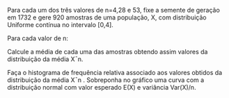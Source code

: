Para cada um dos três valores de n=4,28 e 53, fixe a semente de geração em 1732 e gere 920 amostras de uma população, X, com distribuição Uniforme contínua no intervalo [0,4].

Para cada valor de n:

Calcule a média de cada uma das amostras obtendo assim valores da distribuição da média X¯n.

Faça o histograma de frequência relativa associado aos valores obtidos da distribuição da média X¯n . Sobreponha no gráfico uma curva com a distribuição normal com valor esperado E(X) e variância Var(X)/n.